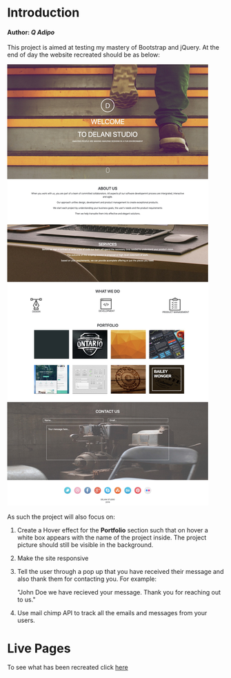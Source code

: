 # Introduction
#### Author: *Q Adipo*

This project is aimed at testing my mastery of Bootstrap and jQuery. At the end of day the website recreated should be as below:

![Our Website](studio.jpg)

As such the project will also focus on:
1. Create a Hover effect for the **Portfolio** section such that on hover a white box appears with the name of the project inside. The project picture should still be visible in the background. 
2. Make the site responsive
3. Tell the user through a pop up that you have received their message and also thank them for contacting you. For example:

    "John Doe we have recieved your message. Thank you for reaching out to us."

3. Use mail chimp API to track all the emails and messages from your users.

# Live Pages
To see what has been recreated click [here](https://qadipo.github.io/Delani-Studio/)
